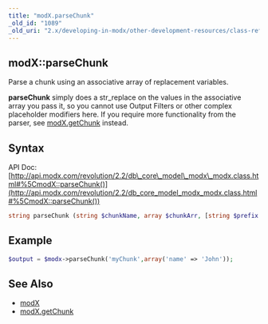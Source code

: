 ```yaml
---
title: "modX.parseChunk"
_old_id: "1089"
_old_uri: "2.x/developing-in-modx/other-development-resources/class-reference/modx/modx.parsechunk"
---
```


## modX::parseChunk

Parse a chunk using an associative array of replacement variables.

**parseChunk** simply does a str\_replace on the values in the associative array you pass it, so you cannot use Output Filters or other complex placeholder modifiers here. If you require more functionality from the parser, see [modX.getChunk](developing-in-modx/other-development-resources/class-reference/modx/modx.getchunk "modX.getChunk") instead.

## Syntax

API Doc: [http://api.modx.com/revolution/2.2/db\_core\_model\_modx\_modx.class.html#%5CmodX::parseChunk()](http://api.modx.com/revolution/2.2/db_core_model_modx_modx.class.html#%5CmodX::parseChunk())

``` php 
string parseChunk (string $chunkName, array $chunkArr, [string $prefix = '[[+'], [string $suffix = ']]'])
```

## Example

``` php 
$output = $modx->parseChunk('myChunk',array('name' => 'John'));
```

## See Also

- [modX](developing-in-modx/other-development-resources/class-reference/modx "modX")
- [modX.getChunk](developing-in-modx/other-development-resources/class-reference/modx/modx.getchunk "modX.getChunk")